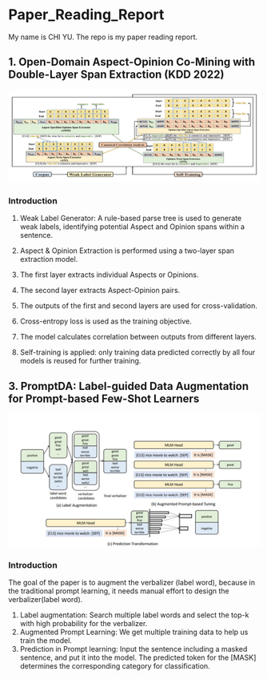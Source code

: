 # Paper_Reading_Report
My name is CHI YU. The repo is my paper reading report.
## 1. Open-Domain Aspect-Opinion Co-Mining with Double-Layer Span Extraction (KDD 2022)
![img](fig/ODAO.jpg)
### Introduction
1. Weak Label Generator: A rule-based parse tree is used to generate weak labels, identifying potential Aspect and Opinion spans within a sentence.

2. Aspect & Opinion Extraction is performed using a two-layer span extraction model.

3. The first layer extracts individual Aspects or Opinions.

4. The second layer extracts Aspect-Opinion pairs.

5. The outputs of the first and second layers are used for cross-validation.

6. Cross-entropy loss is used as the training objective.

7. The model calculates correlation between outputs from different layers.

8. Self-training is applied: only training data predicted correctly by all four models is reused for further training.

## 3. PromptDA: Label-guided Data Augmentation for Prompt-based Few-Shot Learners
![img](fig/PromptDA_Label.jpg)
### Introduction
The goal of the paper is to augment the verbalizer (label word), because in the traditional prompt learning, it needs manual effort to design the verbalizer(label word).
1. Label augmentation: Search multiple label words and select the top-k with high probability for the verbalizer.
2. Augmented Prompt Learning: We get multiple training data to help us train the model.
3. Prediction in Prompt learning: Input the sentence including a masked sentence, and put it into the model. The predicted token for the [MASK] determines the corresponding category for classification.

